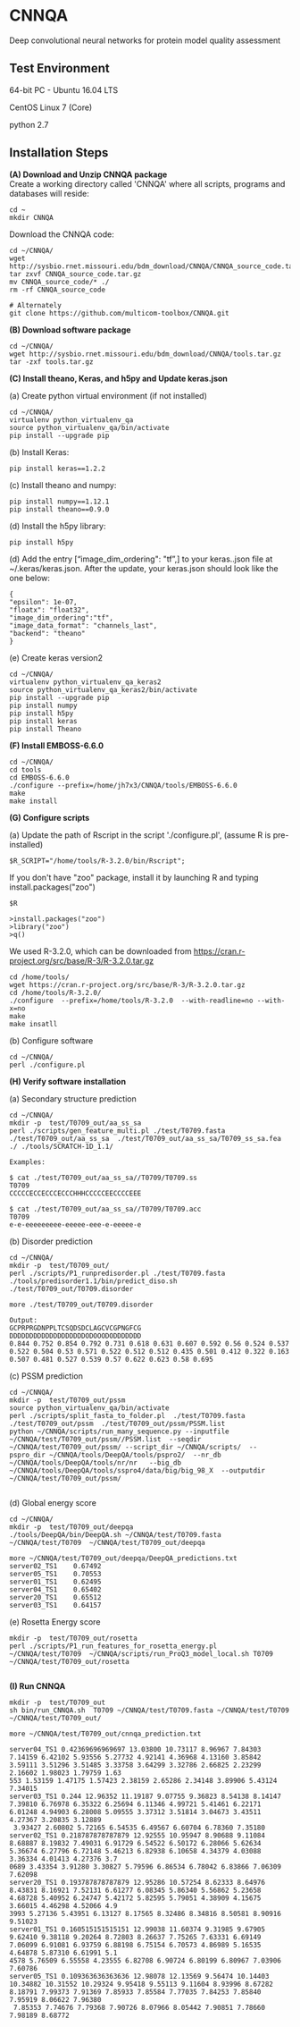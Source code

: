 # CNNQA
Deep convolutional neural networks for protein model quality assessment


Test Environment
--------------------------------------------------------------------------------------
64-bit PC - Ubuntu 16.04 LTS

CentOS Linux 7 (Core)

python 2.7

Installation Steps
--------------------------------------------------------------------------------------

**(A) Download and Unzip CNNQA package**  
Create a working directory called 'CNNQA' where all scripts, programs and databases will reside:
```
cd ~
mkdir CNNQA
```
Download the CNNQA code:
```
cd ~/CNNQA/
wget http://sysbio.rnet.missouri.edu/bdm_download/CNNQA/CNNQA_source_code.tar.gz
tar zxvf CNNQA_source_code.tar.gz
mv CNNQA_source_code/* ./
rm -rf CNNQA_source_code

# Alternately
git clone https://github.com/multicom-toolbox/CNNQA.git
```

**(B) Download software package**  
```
cd ~/CNNQA/  
wget http://sysbio.rnet.missouri.edu/bdm_download/CNNQA/tools.tar.gz
tar -zxf tools.tar.gz
```

**(C) Install theano, Keras, and h5py and Update keras.json**  


(a) Create python virtual environment (if not installed)
```
cd ~/CNNQA/  
virtualenv python_virtualenv_qa
source python_virtualenv_qa/bin/activate
pip install --upgrade pip
```

(b) Install Keras:
```
pip install keras==1.2.2
```

(c) Install theano and numpy: 
```
pip install numpy==1.12.1
pip install theano==0.9.0
```

(d) Install the h5py library:  
```
pip install h5py
```

(d) Add the entry [“image_dim_ordering": "tf”,] to your keras..json file at ~/.keras/keras.json. After the update, your keras.json should look like the one below:  
```
{
"epsilon": 1e-07,
"floatx": "float32",
"image_dim_ordering":"tf",
"image_data_format": "channels_last",
"backend": "theano"
}
```

(e) Create keras version2
```
cd ~/CNNQA/  
virtualenv python_virtualenv_qa_keras2
source python_virtualenv_qa_keras2/bin/activate
pip install --upgrade pip
pip install numpy
pip install h5py
pip install keras
pip install Theano
```

**(F) Install EMBOSS-6.6.0**  
```
cd ~/CNNQA/
cd tools
cd EMBOSS-6.6.0
./configure --prefix=/home/jh7x3/CNNQA/tools/EMBOSS-6.6.0
make
make install
```


**(G) Configure scripts**  

(a) Update the path of Rscript in the script './configure.pl', (assume R is pre-installed)
```
$R_SCRIPT="/home/tools/R-3.2.0/bin/Rscript";
```
If you don't have "zoo" package, install it by launching R and typing install.packages("zoo")

```
$R

>install.packages("zoo")
>library("zoo")
>q()
```
We used R-3.2.0, which can be downloaded from https://cran.r-project.org/src/base/R-3/R-3.2.0.tar.gz
```
cd /home/tools/
wget https://cran.r-project.org/src/base/R-3/R-3.2.0.tar.gz
cd /home/tools/R-3.2.0/
./configure  --prefix=/home/tools/R-3.2.0  --with-readline=no --with-x=no
make
make insatll
```

(b) Configure software

```
cd ~/CNNQA/ 
perl ./configure.pl
```

**(H) Verify software installation**  

(a) Secondary structure prediction
```
cd ~/CNNQA/  
mkdir -p  test/T0709_out/aa_ss_sa
perl ./scripts/gen_feature_multi.pl ./test/T0709.fasta   ./test/T0709_out/aa_ss_sa  ./test/T0709_out/aa_ss_sa/T0709_ss_sa.fea ./ ./tools/SCRATCH-1D_1.1/
```

```
Examples:

$ cat ./test/T0709_out/aa_ss_sa//T0709/T0709.ss
T0709
CCCCCECCECCCECCCHHHCCCCCEECCCCEEE

$ cat ./test/T0709_out/aa_ss_sa//T0709/T0709.acc
T0709
e-e-eeeeeeeee-eeeee-eee-e-eeeee-e
```

(b) Disorder prediction
```
cd ~/CNNQA/  
mkdir -p  test/T0709_out/
perl ./scripts/P1_runpredisorder.pl ./test/T0709.fasta ./tools/predisorder1.1/bin/predict_diso.sh ./test/T0709_out/T0709.disorder

more ./test/T0709_out/T0709.disorder

Output:
GCPRPRGDNPPLTCSQDSDCLAGCVCGPNGFCG
DDDDDDDDDDDDDDDDDDDODOOODODDDDDDD
0.844 0.752 0.854 0.792 0.731 0.618 0.631 0.607 0.592 0.56 0.524 0.537 0.522 0.504 0.53 0.571 0.522 0.512 0.512 0.435 0.501 0.412 0.322 0.163 0.507 0.481 0.527 0.539 0.57 0.622 0.623 0.58 0.695

```

(c) PSSM prediction
```
cd ~/CNNQA/  
mkdir -p  test/T0709_out/pssm
source python_virtualenv_qa/bin/activate
perl ./scripts/split_fasta_to_folder.pl  ./test/T0709.fasta  ./test/T0709_out/pssm  ./test/T0709_out/pssm/PSSM.list
python ~/CNNQA/scripts/run_many_sequence.py --inputfile ~/CNNQA/test/T0709_out/pssm//PSSM.list  --seqdir ~/CNNQA/test/T0709_out/pssm/ --script_dir ~/CNNQA/scripts/  --pspro_dir ~/CNNQA/tools/DeepQA/tools/pspro2/  --nr_db ~/CNNQA/tools/DeepQA/tools/nr/nr   --big_db ~/CNNQA/tools/DeepQA/tools/sspro4/data/big/big_98_X  --outputdir ~/CNNQA/test/T0709_out/pssm/
```

```

```
(d) Global energy score

```
cd ~/CNNQA/  
mkdir -p  test/T0709_out/deepqa
./tools/DeepQA/bin/DeepQA.sh ~/CNNQA/test/T0709.fasta ~/CNNQA/test/T0709  ~/CNNQA/test/T0709_out/deepqa

more ~/CNNQA/test/T0709_out/deepqa/DeepQA_predictions.txt 
server02_TS1	0.67492
server05_TS1	0.70553
server01_TS1	0.62495
server04_TS1	0.65402
server20_TS1	0.65512
server03_TS1	0.64157
```

(e) Rosetta Energy score
```
mkdir -p  test/T0709_out/rosetta
perl ./scripts/P1_run_features_for_rosetta_energy.pl ~/CNNQA/test/T0709  ~/CNNQA/scripts/run_ProQ3_model_local.sh T0709  ~/CNNQA/test/T0709_out/rosetta


```

**(I)  Run CNNQA**
```
mkdir -p  test/T0709_out
sh bin/run_CNNQA.sh  T0709 ~/CNNQA/test/T0709.fasta ~/CNNQA/test/T0709  ~/CNNQA/test/T0709_out/
```

```
more ~/CNNQA/test/T0709_out/cnnqa_prediction.txt

server04_TS1 0.42369696969697 13.03800 10.73117 8.96967 7.84303 7.14159 6.42102 5.93556 5.27732 4.92141 4.36968 4.13160 3.85842 3.59111 3.51296 3.51485 3.33758 3.64299 3.32786 2.66825 2.23299 2.16602 1.98023 1.79759 1.63
553 1.53159 1.47175 1.57423 2.38159 2.65286 2.34148 3.89906 5.43124 7.34015
server03_TS1 0.244 12.96352 11.19187 9.07755 9.36823 8.54138 8.14147 7.39810 6.76978 6.35322 6.25694 6.11346 4.99721 5.41461 6.22171 6.01248 4.94903 6.28008 5.09555 3.37312 3.51814 3.04673 3.43511 4.27367 3.20835 3.12889
 3.93427 2.60802 5.72165 6.54535 6.49567 6.60704 6.78360 7.35180
server02_TS1 0.218787878787879 12.92555 10.95947 8.90688 9.11084 8.68887 8.19832 7.49031 6.91729 6.54522 6.50172 6.28066 5.62634 5.36674 6.27796 6.72148 5.46213 6.82938 6.10658 4.34379 4.03088 3.36334 4.01413 4.27376 3.7
0689 3.43354 3.91280 3.30827 5.79596 6.86534 6.78042 6.83866 7.06309 7.62098
server20_TS1 0.193787878787879 12.95286 10.57254 8.62333 8.64976 8.43831 8.16921 7.52131 6.61277 6.08345 5.86340 5.56862 5.23658 4.68728 5.40952 6.24747 5.42172 5.82595 5.79051 4.38909 4.15675 3.66015 4.46298 4.52066 4.9
3993 5.27136 5.43951 6.13127 8.17565 8.32486 8.34816 8.50581 8.90916 9.51023
server01_TS1 0.160515151515151 12.99038 11.60374 9.31985 9.67905 9.62410 9.38118 9.20264 8.72803 8.26637 7.75265 7.63331 6.69149 7.06099 6.91081 6.93759 6.88198 6.75154 6.70573 4.86989 5.16535 4.64878 5.87310 6.61991 5.1
4578 5.76509 6.55558 4.23555 6.82708 6.90724 6.80199 6.80967 7.03906 7.60786
server05_TS1 0.109363636363636 12.98078 12.13569 9.56474 10.14403 10.34882 10.31552 10.29324 9.95418 9.55113 9.11604 8.93996 8.67282 8.18791 7.99373 7.91369 7.85933 7.85584 7.77035 7.84253 7.85840 7.95919 8.06622 7.96380
 7.85353 7.74676 7.79368 7.90726 8.07966 8.05442 7.90851 7.78660 7.98189 8.68772
```

